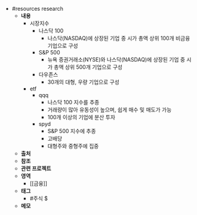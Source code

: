 - #resources research
	- **내용**
		- 시장지수
			- 나스닥 100
				- 나스닥(NASDAQ)에 상장된 기업 중 시가 총액 상위 100개 비금융 기업으로 구성
			- S&P 500
				- 뉴욕 증권거래소(NYSE)와 나스닥(NASDAQ)에 상장된 기업 중 시가 총액 상위 500개 기업으로 구성
			- 다우존스
				- 30개의 대형, 우량 기업으로 구성
		- etf
			- qqq
				- 나스닥 100 지수를 추종
				- 거래량이 많아 유동성이 높으며, 쉽게 매수 및 매도가 가능
				- 100개 이상의 기업에 분산 투자
			- spyd
				- S&P 500 지수에 추종
				- 고배당
				- 대형주와 중형주에 집중
	- **출처**
	- **참조**
	- **관련 프로젝트**
	- **영역**
		- [[금융]]
	- **태그**
		- #주식 $
	- **메모**